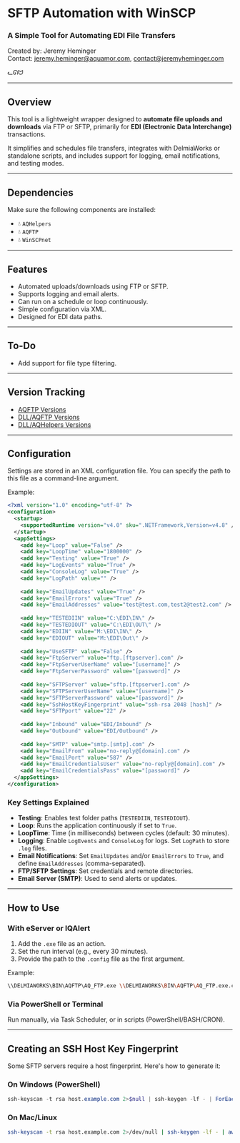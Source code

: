 # SFTP Automation with WinSCP

### A Simple Tool for Automating EDI File Transfers  
Created by: Jeremy Heminger  
Contact: [jeremy.heminger@aquamor.com](mailto:jeremy.heminger@aquamor.com), [contact@jeremyheminger.com](mailto:contact@jeremyheminger.com) 
  
  ᓚᘏᗢ 

---

## Overview

This tool is a lightweight wrapper designed to **automate file uploads and downloads** via FTP or SFTP, primarily for **EDI (Electronic Data Interchange)** transactions.

It simplifies and schedules file transfers, integrates with DelmiaWorks or standalone scripts, and includes support for logging, email notifications, and testing modes.

---

## Dependencies

Make sure the following components are installed:

- 💧 `AQHelpers`
- 💧 `AQFTP`
- 💧 `WinSCPnet`

---

## Features

- Automated uploads/downloads using FTP or SFTP.
- Supports logging and email alerts.
- Can run on a schedule or loop continuously.
- Simple configuration via XML.
- Designed for EDI data paths.

---

## To-Do

- Add support for file type filtering.

---

## Version Tracking

- [AQFTP Versions](/AQFTP/versions.md)  
- [DLL/AQFTP Versions](/DLL/AQFTP/versions.md)  
- [DLL/AQHelpers Versions](/DLL/AQHelpers/versions.md)  

---

## Configuration

Settings are stored in an XML configuration file. You can specify the path to this file as a command-line argument.

Example:

```xml
<?xml version="1.0" encoding="utf-8" ?>
<configuration>
  <startup>
    <supportedRuntime version="v4.0" sku=".NETFramework,Version=v4.8" />
  </startup>
  <appSettings>
    <add key="Loop" value="False" />
    <add key="LoopTime" value="1800000" />
    <add key="Testing" value="True" />
    <add key="LogEvents" value="True" />
    <add key="ConsoleLog" value="True" />
    <add key="LogPath" value="" />
    
    <add key="EmailUpdates" value="True" />
    <add key="EmailErrors" value="True" />
    <add key="EmailAddresses" value="test@test.com,test2@test2.com" />
    
    <add key="TESTEDIIN" value="C:\EDI\IN\" />
    <add key="TESTEDIOUT" value="C:\EDI\OUT\" />
    <add key="EDIIN" value="M:\EDI\IN\" />
    <add key="EDIOUT" value="M:\EDI\Out\" />
    
    <add key="UseSFTP" value="False" />
    <add key="FtpServer" value="ftp.[ftpserver].com" />
    <add key="FtpServerUserName" value="[username]" />
    <add key="FtpServerPassword" value="[password]" />
    
    <add key="SFTPServer" value="sftp.[ftpserver].com" />
    <add key="SFTPServerUserName" value="[username]" />
    <add key="SFTPServerPassword" value="[password]" />
    <add key="SshHostKeyFingerprint" value="ssh-rsa 2048 [hash]" />
    <add key="SFTPport" value="22" />
    
    <add key="Inbound" value="EDI/Inbound" />
    <add key="Outbound" value="EDI/Outbound" />
    
    <add key="SMTP" value="smtp.[smtp].com" />
    <add key="EmailFrom" value="no-reply@[domain].com" />
    <add key="EmailPort" value="587" />
    <add key="EmailCredentialsUser" value="no-reply@[domain].com" />
    <add key="EmailCredentialsPass" value="[password]" />
  </appSettings>
</configuration>
```

### Key Settings Explained

- **Testing**: Enables test folder paths (`TESTEDIIN`, `TESTEDIOUT`).
- **Loop**: Runs the application continuously if set to `True`.
- **LoopTime**: Time (in milliseconds) between cycles (default: 30 minutes).
- **Logging**: Enable `LogEvents` and `ConsoleLog` for logs. Set `LogPath` to store `.log` files.
- **Email Notifications**: Set `EmailUpdates` and/or `EmailErrors` to `True`, and define `EmailAddresses` (comma-separated).
- **FTP/SFTP Settings**: Set credentials and remote directories.
- **Email Server (SMTP)**: Used to send alerts or updates.

---

## How to Use

### With eServer or IQAlert

1. Add the `.exe` file as an action.
2. Set the run interval (e.g., every 30 minutes).
3. Provide the path to the `.config` file as the first argument.

Example:

```bash
\\DELMIAWORKS\BIN\AQFTP\AQ_FTP.exe \\DELMIAWORKS\BIN\AQFTP\AQ_FTP.exe.config
```

### Via PowerShell or Terminal

Run manually, via Task Scheduler, or in scripts (PowerShell/BASH/CRON).

---

## Creating an SSH Host Key Fingerprint

Some SFTP servers require a host fingerprint. Here's how to generate it:

### On Windows (PowerShell)

```powershell
ssh-keyscan -t rsa host.example.com 2>$null | ssh-keygen -lf - | ForEach-Object { $p = $_ -split '\s+'; "ssh-rsa $($p[0]) $($p[1])" }
```

### On Mac/Linux

```bash
ssh-keyscan -t rsa host.example.com 2>/dev/null | ssh-keygen -lf - | awk '{print "ssh-rsa", $1, $2}'
```
